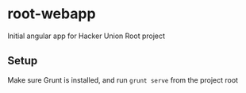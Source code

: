 root-webapp
===========

Initial angular app for Hacker Union Root project

Setup
-----

Make sure Grunt is installed, and run `grunt serve` from the project root
